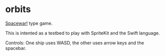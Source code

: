 # orbits
[Spacewar!](http://en.wikipedia.org/wiki/Spacewar_(video_game)) type game.

This is intented as a testbed to play with SpriteKit and the Swift language.

Controls: One ship uses WASD, the other uses arrow keys and the spacebar.
